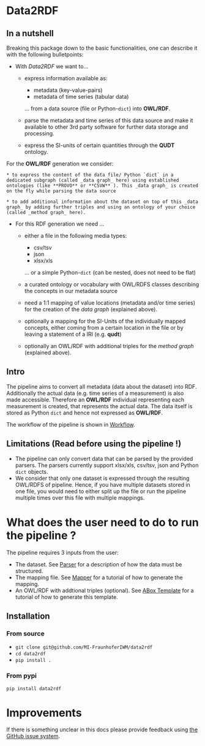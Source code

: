 # Data2RDF

## In a nutshell

Breaking this package down to the basic functionalities, one can describe it with the following bulletpoints:

* With _Data2RDF_ we want to...

    * express information available as:

        * metadata (key-value-pairs)
        * metadata of time series (tabular data)

        ... from a data source (file or Python-`dict`) into **OWL/RDF**.

    * parse the metadata and time series of this data source and make it available to other 3rd party software for further data storage and processing.

    * express the SI-units of certain quantities through the **QUDT** ontology.

For the **OWL/RDF** generation we consider:

    * to express the content of the data file/ Python `dict` in a dedicated subgraph (called _data graph_ here) using established ontologies (like **PROVO** or **CSVW** ). This _data graph_ is created on the fly while parsing the data source

    * to add additional information about the dataset on top of this _data graph_ by adding further triples and using an ontology of your choice (called _method graph_ here).

* For this RDF generation we need ...
    * either a file in the following media types:
        * csv/tsv
        * json
        * xlsx/xls

        ... or a simple Python-`dict` (can be nested, does not need to be flat)
    * a curated ontology or vocabulary with OWL/RDFS classes describing the concepts in our metadata source
    * need a 1:1 mapping of value locations (metadata and/or time series) for the creation of the _data graph_ (explained above).
    * optionally a mapping for the SI-Units of the individually mapped concepts, either coming from a certain location in the file or by leaving a statement of a IRI (e.g. **qudt**)
    * optionally an OWL/RDF with additional triples for the _method graph_ (explained above).

## Intro

The pipeline aims to convert all metadata (data about the dataset) into RDF. Additionally the actual data (e.g. time series of a measurement) is also made accessible. Therefore an **OWL/RDF** individual representing each measurement is created, that represents the actual data. The data itself is stored as Python `dict` and hence not expressed as **OWL/RDF**.

The workflow of the pipeline is shown in [Workflow](./workflow.md).

## Limitations (Read before using the pipeline !)

- The pipeline can only convert data that can be parsed by the provided parsers. The parsers currently support xlsx/xls, csv/tsv, json and Python `dict` objects.
- We consider that only one dataset is expressed through the resulting OWL/RDFS of pipeline. Hence, if you have multiple datasets stored in one file, you would need to either split up the file or run the pipeline multiple times over this file with multiple mappings.

# What does the user need to do to run the pipeline ?

The pipeline requires 3 inputs from the user:

- The dataset. See [Parser](./workflow.md#Parser) for a description of how the data must be structured.
- The mapping file. See [Mapper](./workflow.md#data-method-mapping) for a tutorial of how to generate the mapping.
- An OWL/RDF with addtional triples (optional). See [ABox Template](./workflow.md#abox-skeleton) for a tutorial of how to generate this template.

## Installation

### From source

- `git clone git@github.com/MI-FraunhoferIWM/data2rdf`
- `cd data2rdf`
- `pip install .`

### From pypi

```
pip install data2rdf
```

# Improvements

If there is something unclear in this docs please provide feedback using [the GitHub issue system](https://github.com/MI-FraunhoferIWM/data2rdf/issues).
